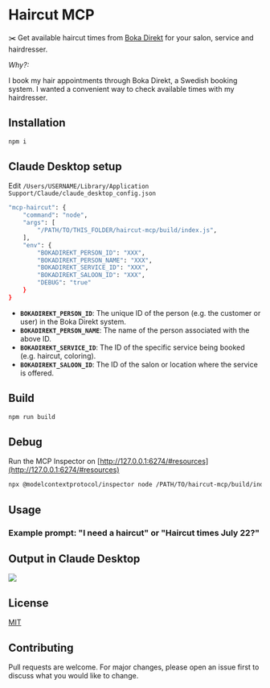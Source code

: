# Haircut MCP

✂️ Get available haircut times from [Boka Direkt](https://www.bokadirekt.se/) for your salon, service and hairdresser.

_Why?:_

I book my hair appointments through Boka Direkt, a Swedish booking system. I wanted a convenient way to check available times with my hairdresser.

## Installation

```bash
npm i
```

## Claude Desktop setup

Edit `/Users/USERNAME/Library/Application Support/Claude/claude_desktop_config.json`

```bash
"mcp-haircut": {
	"command": "node",
	"args": [
		"/PATH/TO/THIS_FOLDER/haircut-mcp/build/index.js",
	],
	"env": {
		"BOKADIREKT_PERSON_ID": "XXX",
		"BOKADIREKT_PERSON_NAME": "XXX",
		"BOKADIREKT_SERVICE_ID": "XXX",
		"BOKADIREKT_SALOON_ID": "XXX",
		"DEBUG": "true"
	}
}
```
- **`BOKADIREKT_PERSON_ID`**: The unique ID of the person (e.g. the customer or user) in the Boka Direkt system.
- **`BOKADIREKT_PERSON_NAME`**: The name of the person associated with the above ID.
- **`BOKADIREKT_SERVICE_ID`**: The ID of the specific service being booked (e.g. haircut, coloring).
- **`BOKADIREKT_SALOON_ID`**: The ID of the salon or location where the service is offered.


## Build

```bash
npm run build
```

## Debug

Run the MCP Inspector on [http://127.0.0.1:6274/#resources](http://127.0.0.1:6274/#resources)

```bash
npx @modelcontextprotocol/inspector node /PATH/TO/haircut-mcp/build/index.js
```

## Usage

### Example prompt: "I need a haircut" or "Haircut times July 22?"

## Output in Claude Desktop

![](https://res.cloudinary.com/urre/image/upload/v1750845140/lxvtcbw9rnntloz3fgdn.png)

## License

[MIT](LICENSE)

## Contributing

Pull requests are welcome. For major changes, please open an issue first to discuss what you would like to change.
